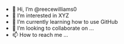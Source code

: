 - 👋 Hi, I’m @reecewilliams0
- 👀 I’m interested in XYZ
- 🌱 I’m currently learning how to use GitHub
- 💞️ I’m looking to collaborate on ...
- 📫 How to reach me ...

<!---
reecewilliams0/reecewilliams0 is a ✨ special ✨ repository because its `README.md` (this file) appears on your GitHub profile.
You can click the Preview link to take a look at your changes.
--->
